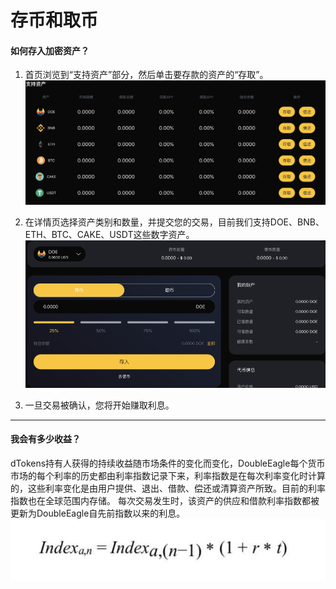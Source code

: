 # 存币和取币


#### 如何存入加密资产？
1. 首页浏览到“支持资产”部分，然后单击要存款的资产的“存取”。   
![如何存入加密资产!](images/13.png)

2. 在详情页选择资产类别和数量，并提交您的交易，目前我们支持DOE、BNB、ETH、BTC、CAKE、USDT这些数字资产。  
![如何存入加密资产!](images/14.png)

3. 一旦交易被确认，您将开始赚取利息。   

***
#### 我会有多少收益？
dTokens持有人获得的持续收益随市场条件的变化而变化，DoubleEagle每个货币市场的每个利率的历史都由利率指数记录下来，利率指数是在每次利率变化时计算的，这些利率变化是由用户提供、退出、借款、偿还或清算资产所致。目前的利率指数也在全球范围内存储。 每次交易发生时，该资产的供应和借款利率指数都被更新为DoubleEagle自先前指数以来的利息。   
![我会有多少收益!](images/15.png)